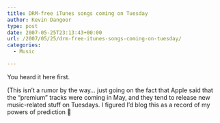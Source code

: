 ```yaml
---
title: DRM-free iTunes songs coming on Tuesday
author: Kevin Dangoor
type: post
date: 2007-05-25T23:13:43+00:00
url: /2007/05/25/drm-free-itunes-songs-coming-on-tuesday/
categories:
  - Music

---
```

You heard it here first.

(This isn&#8217;t a rumor by the way&#8230; just going on the fact that Apple said that the &#8220;premium&#8221; tracks were coming in May, and they tend to release new music-related stuff on Tuesdays. I figured I&#8217;d blog this as a record of my powers of prediction 🙂